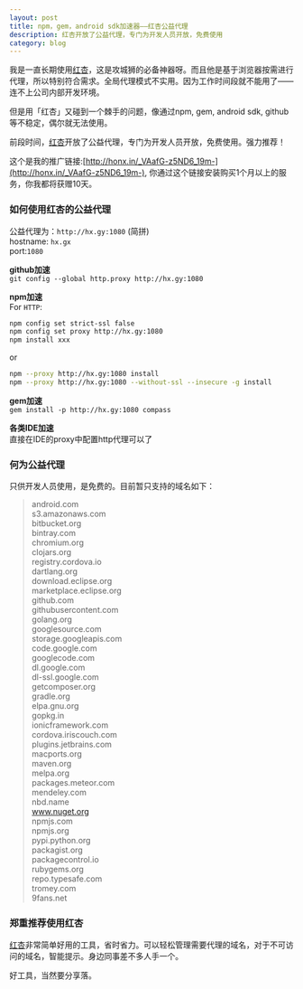```yaml
---
layout: post
title: npm，gem，android sdk加速器——红杏公益代理
description: 红杏开放了公益代理，专门为开发人员开放，免费使用
category: blog
---
```

我是一直长期使用[红杏](http://honx.in/_VAafG-z5ND6_19m-)，这是攻城狮的必备神器呀。而且他是基于浏览器按需进行代理，所以特别符合需求。全局代理模式不实用。因为工作时间段就不能用了——连不上公司内部开发环境。

但是用「红杏」又碰到一个棘手的问题，像通过npm, gem, android sdk, github等不稳定，偶尔就无法使用。

前段时间，[红杏](http://honx.in/_VAafG-z5ND6_19m-)开放了公益代理，专门为开发人员开放，免费使用。强力推荐！

这个是我的推广链接:[http://honx.in/_VAafG-z5ND6_19m-](http://honx.in/_VAafG-z5ND6_19m-), 你通过这个链接安装购买1个月以上的服务，你我都将获赠10天。

### 如何使用红杏的公益代理

公益代理为：`http://hx.gy:1080` (简拼)  
hostname: `hx.gx`  
port:`1080`  

**github加速**  
`git config --global http.proxy http://hx.gy:1080`

**npm加速**  
For `HTTP`:  
```bash
npm config set strict-ssl false  
npm config set proxy http://hx.gy:1080  
npm install xxx  
```
or    
```bash
npm --proxy http://hx.gy:1080 install
npm --proxy http://hx.gy:1080 --without-ssl --insecure -g install
```

**gem加速**  
`gem install -p http://hx.gy:1080 compass`

**各类IDE加速**  
直接在IDE的proxy中配置http代理可以了

### 何为公益代理
只供开发人员使用，是免费的。目前暂只支持的域名如下：

> android.com    
s3.amazonaws.com  
bitbucket.org  
bintray.com  
chromium.org  
clojars.org  
registry.cordova.io  
dartlang.org  
download.eclipse.org  
marketplace.eclipse.org  
github.com  
githubusercontent.com  
golang.org  
googlesource.com  
storage.googleapis.com  
code.google.com  
googlecode.com  
dl.google.com  
dl-ssl.google.com  
getcomposer.org  
gradle.org  
elpa.gnu.org  
gopkg.in  
ionicframework.com  
cordova.iriscouch.com  
plugins.jetbrains.com  
macports.org  
maven.org  
melpa.org  
packages.meteor.com  
mendeley.com  
nbd.name  
www.nuget.org  
npmjs.com  
npmjs.org  
pypi.python.org  
packagist.org  
packagecontrol.io  
rubygems.org  
repo.typesafe.com  
tromey.com  
9fans.net  


### 郑重推荐使用红杏
[红杏](http://honx.in/_VAafG-z5ND6_19m-)非常简单好用的工具，省时省力。可以轻松管理需要代理的域名，对于不可访问的域名，智能提示。身边同事差不多人手一个。

好工具，当然要分享落。



